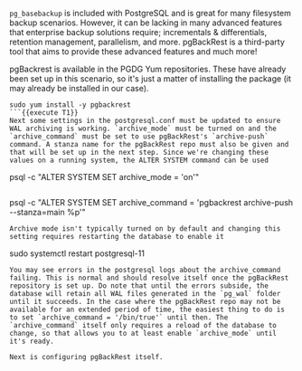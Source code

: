 `pg_basebackup` is included with PostgreSQL and is great for many filesystem backup scenarios. However, it can be lacking in many advanced features that enterprise backup solutions require; incrementals & differentials, retention management, parallelism, and more. pgBackRest is a third-party tool that aims to provide these advanced features and much more!

pgBackrest is available in the PGDG Yum repositories. These have already been set up in this scenario, so it's just a matter of installing the package (it may already be installed in our case).

```
sudo yum install -y pgbackrest
```{{execute T1}}
Next some settings in the postgresql.conf must be updated to ensure WAL archiving is working. `archive_mode` must be turned on and the `archive_command` must be set to use pgBackRest's `archive-push` command. A stanza name for the pgBackRest repo must also be given and that will be set up in the next step. Since we're changing these values on a running system, the ALTER SYSTEM command can be used
```
psql -c "ALTER SYSTEM SET archive_mode = 'on'"
```{{execute T1}}
```
psql -c "ALTER SYSTEM SET archive_command = 'pgbackrest archive-push --stanza=main %p'"
```{{execute T1}}
Archive mode isn't typically turned on by default and changing this setting requires restarting the database to enable it
```
sudo systemctl restart postgresql-11
```{{execute T1}}
You may see errors in the postgresql logs about the archive_command failing. This is normal and should resolve itself once the pgBackRest repository is set up. Do note that until the errors subside, the database will retain all WAL files generated in the `pg_wal` folder until it succeeds. In the case where the pgBackRest repo may not be available for an extended period of time, the easiest thing to do is to set `archive_command = '/bin/true'` until then. The `archive_command` itself only requires a reload of the database to change, so that allows you to at least enable `archive_mode` until it's ready.

Next is configuring pgBackRest itself.
